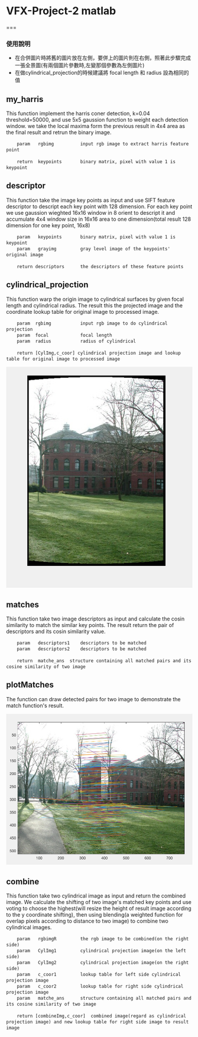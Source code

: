# VFX-Project-2 matlab
===
### 使用說明
* 在合併圖片時將舊的圖片放在左側，要併上的圖片則在右側，照著此步驟完成一張全景圖(有兩個圖片參數時,左變那個參數為左側圖片)
* 在做cylindrical_projection的時候建議將 focal length 和 radius 設為相同的值

my_harris
---
This function implement the harris coner detection, k=0.04 threshold=50000, and use 5x5 gaussion function to weight each detection window. we take the local maxima form the previous result in 4x4 area as the final result and retrun the binary image.

		param 	rgbimg			input rgb image to extract harris feature point

		return  keypoints		binary matrix, pixel with value 1 is keypoint


descriptor
---
This function take the image key points as input and use SIFT feature descriptor to descript each key point with 128 dimension.
For each key point we use gaussion wieghted 16x16 window in 8 orient to descript it and accumulate 4x4 window size in 16x16 area to one dimension(total result 128 dimension for one key point, 16x8)

		param 	keypoints		binary matrix, pixel with value 1 is keypoint
		param 	grayimg 		gray level image of the keypoints' original image

		return descriptors		the descriptors of these feature points


cylindrical_projection
---
This function warp the origin image to cylindrical surfaces by given focal length and cylindrical radius. The result this the projected image and the coordinate lookup table for original image to processed image.

		param  rgbimg			input rgb image to do cylindrical projection
		param  focal 		  	focal length
		param  radius 			radius of cylindrical

		return [CylImg,c_coor] cylindrical projection image and lookup table for original image to processed image

![image](https://github.com/sycLin/VFX-Project-2/blob/master/README_image/projection.png)


matches
---
This function take two image descriptors as input and calculate the cosin similarity to match the similar key points. The result return the pair of descriptors and its cosin similarity value.

		param 	descriptors1 	descriptors to be matched
		param 	descriptors2	descriptors to be matched

		return  matche_ans 	structure containing all matched pairs and its cosine similarity of two image


plotMatches
---
The function can draw detected pairs for two image to demonstrate the match function's result.

![image](https://github.com/sycLin/VFX-Project-2/blob/master/README_image/matching.png)


combine
---
This function take two cylindrical image as input and return the combined image. We calculate the shifting of two image's matched key points and use voting to choose the highest(will resize the height of result image according to the y coordinate shifting), then using blending(a weighted function for overlap pixels according to distance to two image) to combine two cylindrical images.

		param 	rgbimgR 		the rgb image to be combined(on the right side)
		param 	CylImg1			cylindrical projection image(on the left side)
		param 	CylImg2 		cylindrical projection image(on the right side)
		param 	c_coor1 		lookup table for left side cylindrical projection image
		param 	c_coor2			lookup table for right side cylindrical projection image
		param 	matche_ans 		structure containing all matched pairs and its cosine similarity of two image
 
		return [combineImg,c_coor] 	combined image(regard as cylindrical projection image) and new lookup table for right side image to result image



